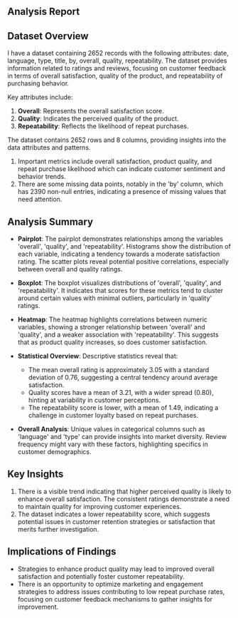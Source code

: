## Analysis Report

## Dataset Overview
I have a dataset containing 2652 records with the following attributes: date, language, type, title, by, overall, quality, repeatability. The dataset provides information related to ratings and reviews, focusing on customer feedback in terms of overall satisfaction, quality of the product, and repeatability of purchasing behavior.

Key attributes include:
1. **Overall**: Represents the overall satisfaction score.
2. **Quality**: Indicates the perceived quality of the product.
3. **Repeatability**: Reflects the likelihood of repeat purchases.

The dataset contains 2652 rows and 8 columns, providing insights into the data attributes and patterns.
1. Important metrics include overall satisfaction, product quality, and repeat purchase likelihood which can indicate customer sentiment and behavior trends.
2. There are some missing data points, notably in the 'by' column, which has 2390 non-null entries, indicating a presence of missing values that need attention.

## Analysis Summary
- **Pairplot**: The pairplot demonstrates relationships among the variables 'overall', 'quality', and 'repeatability'. Histograms show the distribution of each variable, indicating a tendency towards a moderate satisfaction rating. The scatter plots reveal potential positive correlations, especially between overall and quality ratings.
  
- **Boxplot**: The boxplot visualizes distributions of 'overall', 'quality', and 'repeatability'. It indicates that scores for these metrics tend to cluster around certain values with minimal outliers, particularly in 'quality' ratings.

- **Heatmap**: The heatmap highlights correlations between numeric variables, showing a stronger relationship between 'overall' and 'quality', and a weaker association with 'repeatability'. This suggests that as product quality increases, so does customer satisfaction.

- **Statistical Overview**: Descriptive statistics reveal that:
  - The mean overall rating is approximately 3.05 with a standard deviation of 0.76, suggesting a central tendency around average satisfaction.
  - Quality scores have a mean of 3.21, with a wider spread (0.80), hinting at variability in customer perceptions.
  - The repeatability score is lower, with a mean of 1.49, indicating a challenge in customer loyalty based on repeat purchases.

- **Overall Analysis**: Unique values in categorical columns such as 'language' and 'type' can provide insights into market diversity. Review frequency might vary with these factors, highlighting specifics in customer demographics.

## Key Insights
1. There is a visible trend indicating that higher perceived quality is likely to enhance overall satisfaction. The consistent ratings demonstrate a need to maintain quality for improving customer experiences.
2. The dataset indicates a lower repeatability score, which suggests potential issues in customer retention strategies or satisfaction that merits further investigation.

## Implications of Findings
- Strategies to enhance product quality may lead to improved overall satisfaction and potentially foster customer repeatability.
- There is an opportunity to optimize marketing and engagement strategies to address issues contributing to low repeat purchase rates, focusing on customer feedback mechanisms to gather insights for improvement.
